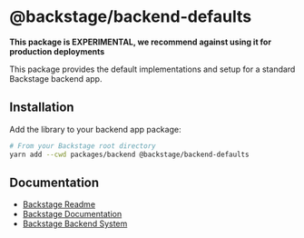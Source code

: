 # @backstage/backend-defaults

**This package is EXPERIMENTAL, we recommend against using it for production deployments**

This package provides the default implementations and setup for a standard Backstage backend app.

## Installation

Add the library to your backend app package:

```bash
# From your Backstage root directory
yarn add --cwd packages/backend @backstage/backend-defaults
```

## Documentation

- [Backstage Readme](https://github.com/backstage/backstage/blob/master/README.md)
- [Backstage Documentation](https://backstage.io/docs)
- [Backstage Backend System](https://backstage.io/docs/backend-system/)
